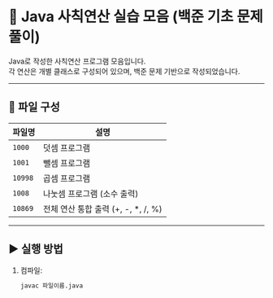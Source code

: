 # 🔢 Java 사칙연산 실습 모음 (백준 기초 문제풀이)

Java로 작성한 사칙연산 프로그램 모음입니다.  
각 연산은 개별 클래스로 구성되어 있으며, 백준 문제 기반으로 작성되었습니다.

---

## 📁 파일 구성

| 파일명     | 설명             |
|---------|----------------|
| `1000`  | 덧셈 프로그램       |
| `1001`  | 뺄셈 프로그램       |
| `10998` | 곱셈 프로그램       |
| `1008`  | 나눗셈 프로그램 (소수 출력) |
| `10869` | 전체 연산 통합 출력 (+, -, *, /, %) |

---

## ▶️ 실행 방법

1. 컴파일:
   ```bash
   javac 파일이름.java
